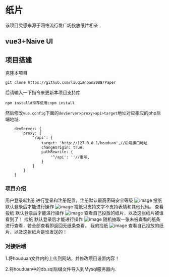 
# 纸片
该项目灵感来源于网络流行发广场投放纸片相亲
## vue3+Naive UI
## 项目搭建

克隆本项目
```
git clone https://github.com/liuqianpan2008/Paper
```
后请输入一下指令来更新本项目支持库
```
npm install#推荐使用cnpm install
```
然后修改```vue.config```下面的``` devServer>proxy>api>target ```地址对应相应的php后端地址.
```
    devServer: {
        proxy: {
            '/api': {
                target: 'http://127.0.0.1/houduan',//后端接口地址
                changeOrigin: true,
                pathRewrite: {
                    '^/api': ''//重写,
                }
            }
        }
    }

```

### 项目介绍
 用户登录&注册
    进行登录和注册配置，注册默认最高密码安全等级
    ![image](https://user-images.githubusercontent.com/80571808/142711752-68634398-7e9e-4ad3-b087-304c7ea4b805.png)
 投纸
    默认登录后才能进行操作
    ![image](https://user-images.githubusercontent.com/80571808/142711792-e8ad48a4-c877-4e14-84c5-9330c3afcf7d.png)
    投纸只支持文字不支持表情和其他代码。
 查看投纸
    默认登录后才能进行操作
 ![image](https://user-images.githubusercontent.com/80571808/142711860-d3a336a4-7d69-43ce-8af0-555c140371f7.png)
 查看自己投放的纸片，以及这张纸片被谁看到了！
 捡纸
    默认登录后才能进行操作
 ![image](https://user-images.githubusercontent.com/80571808/142711887-487ea9a1-219b-4d7d-80ca-d2cad18f06b2.png)
 随机抽取一张未被查看的纸条进行查看，若全部查看即返回无纸条查看。
 我的捡纸
 ![image](https://user-images.githubusercontent.com/80571808/142711911-1d7865bc-cb5e-4452-bce5-7ed9dfccb5cf.png)
 查看自己投放的纸片，以及这张纸片是谁发送的！

### 对接后端
1.将houduan文件内的上传到网站，并修改项目设置内容！

2.将houduan中的db.sql后缀文件导入到Mysql服务器内.

